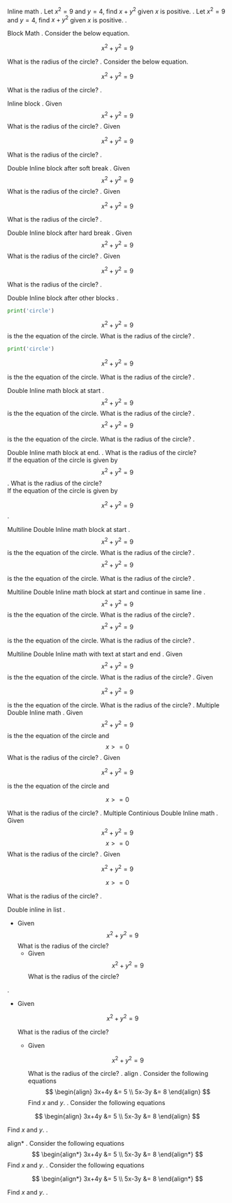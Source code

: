 Inline math
.
Let $x^2=9$ and $y=4$, find $x+y^2$ given $x$ is positive.
.
Let $x^2=9$ and $y=4$, find $x+y^2$ given $x$ is positive.
.

Block Math
.
Consider the below equation.

$$
x^2 + y^2 = 9
$$

What is the radius of the circle?
.
Consider the below equation.

$$
x^2 + y^2 = 9
$$

What is the radius of the circle?
.

Inline block
.
Given $$x^2 + y^2 = 9$$ What is the radius of the circle?
.
Given

$$
x^2 + y^2 = 9
$$

What is the radius of the circle?
.

Double Inline block after soft break
.
Given
$$x^2 + y^2 = 9$$
What is the radius of the circle?
.
Given

$$
x^2 + y^2 = 9
$$

What is the radius of the circle?
.

Double Inline block after hard break
.
Given  
$$x^2 + y^2 = 9$$
What is the radius of the circle?
.
Given

$$
x^2 + y^2 = 9
$$

What is the radius of the circle?
.

Double Inline block after other blocks
.
```python
print('circle')
```
$$x^2 + y^2 = 9$$ is the the equation of the circle.
What is the radius of the circle?
.
```python
print('circle')
```

$$
x^2 + y^2 = 9
$$

is the the equation of the circle.
What is the radius of the circle?
.

Double Inline math block at start
.
$$x^2 + y^2 = 9$$ is the the equation of the circle.
What is the radius of the circle?
.
$$
x^2 + y^2 = 9
$$

is the the equation of the circle.
What is the radius of the circle?
.

Double Inline math block at end.
.
What is the radius of the circle?   
If the equation of the circle is given by $$x^2 + y^2 = 9$$
.
What is the radius of the circle?\
If the equation of the circle is given by

$$
x^2 + y^2 = 9
$$
.

Multiline Double Inline math block at start
.
$$
x^2 + y^2 = 9
$$
is the the equation of the circle.
What is the radius of the circle?
.
$$
x^2 + y^2 = 9
$$

is the the equation of the circle.
What is the radius of the circle?
.

Multiline Double Inline math block at start and continue in same line
.
$$
x^2 + y^2 = 9
$$ is the the equation of the circle.
What is the radius of the circle?
.
$$
x^2 + y^2 = 9
$$

is the the equation of the circle.
What is the radius of the circle?
.

Multiline Double Inline math with text at start and end
.
Given $$
x^2 + y^2 = 9
$$ is the the equation of the circle.
What is the radius of the circle?
.
Given

$$
x^2 + y^2 = 9
$$

is the the equation of the circle.
What is the radius of the circle?
.
Multiple Double Inline math
.
Given
$$ x^2 + y^2 = 9 $$
is the the equation of the circle and
$$x>=0$$
What is the radius of the circle?
.
Given

$$
x^2 + y^2 = 9
$$

is the the equation of the circle and

$$
x>=0
$$

What is the radius of the circle?
.
Multiple Continious Double Inline math
.
Given $$ x^2 + y^2 = 9 $$ $$x>=0$$
What is the radius of the circle?
.
Given

$$
x^2 + y^2 = 9
$$

$$
x>=0
$$

What is the radius of the circle?
.

Double inline in list
.

- Given $$x^2 + y^2 = 9$$ What is the radius of the circle?
  - Given $$x^2 + y^2 = 9$$ What is the radius of the circle?

.
- Given

  $$
  x^2 + y^2 = 9
  $$

  What is the radius of the circle?

  - Given

    $$
    x^2 + y^2 = 9
    $$

    What is the radius of the circle?
.
align
.
Consider the following equations
$$
\begin{align}
3x+4y &= 5 \\
5x-3y &= 8
\end{align}
$$
Find $x$ and $y$.
.
Consider the following equations

$$
\begin{align}
3x+4y &= 5 \\
5x-3y &= 8
\end{align}
$$

Find $x$ and $y$.
.

align*
.
Consider the following equations
$$
\begin{align*}
3x+4y &= 5 \\
5x-3y &= 8
\end{align*}
$$
Find $x$ and $y$.
.
Consider the following equations

$$
\begin{align*}
3x+4y &= 5 \\
5x-3y &= 8
\end{align*}
$$

Find $x$ and $y$.
.
